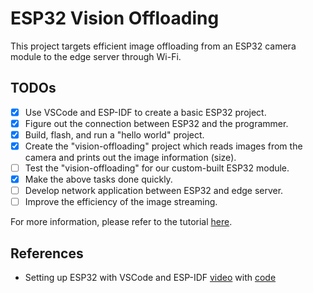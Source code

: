 # ESP32 Vision Offloading
This project targets efficient image offloading from an ESP32 camera module to the edge server through Wi-Fi.

## TODOs
- [x] Use VSCode and ESP-IDF to create a basic ESP32 project.
- [x] Figure out the connection between ESP32 and the programmer.
- [x] Build, flash, and run a "hello world" project.
- [x] Create the "vision-offloading" project which reads images from the camera and prints out the image information (size).
- [ ] Test the "vision-offloading" for our custom-built ESP32 module.
- [x] Make the above tasks done quickly.
- [ ] Develop network application between ESP32 and edge server.
- [ ] Improve the efficiency of the image streaming.

For more information, please refer to the tutorial [here](tutorial.md).

## References

- Setting up ESP32 with VSCode and ESP-IDF [video](https://www.youtube.com/watch?v=6KKHgyapl-c) with [code](https://github.com/Tech-Inside/esp32/blob/master/camera/main/main.c)